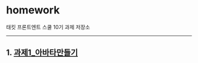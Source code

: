 # homework
태킷 프론트엔트 스쿨 10기 과제 저장소

---

## 1. [과제1_아바타만들기](https://github.com/hyesom2/homework/blob/main/avatars/avatars.md)
